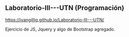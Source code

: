 ## Laboratorio-III---UTN (Programación)

https://ivangillig.github.io/Laboratorio-III---UTN/

Ejercicio de JS, Jquery y algo de Bootstrap agregado.

